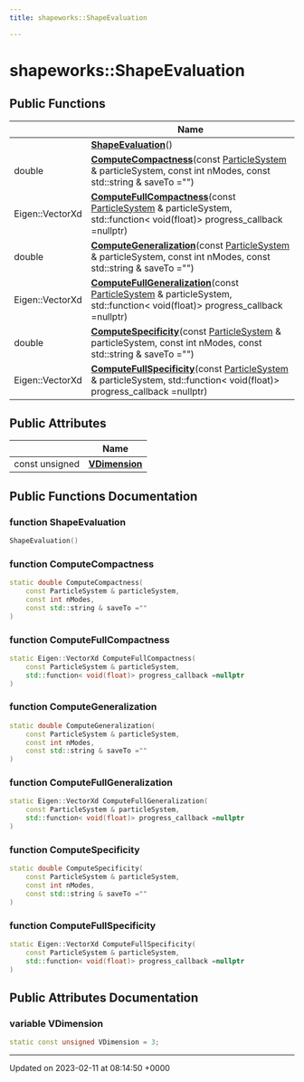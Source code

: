 ```yaml
---
title: shapeworks::ShapeEvaluation

---
```


# shapeworks::ShapeEvaluation





## Public Functions

|                | Name           |
| -------------- | -------------- |
| | **[ShapeEvaluation](../Classes/classshapeworks_1_1ShapeEvaluation.md#function-shapeevaluation)**() |
| double | **[ComputeCompactness](../Classes/classshapeworks_1_1ShapeEvaluation.md#function-computecompactness)**(const [ParticleSystem](../Classes/classshapeworks_1_1ParticleSystem.md) & particleSystem, const int nModes, const std::string & saveTo ="") |
| Eigen::VectorXd | **[ComputeFullCompactness](../Classes/classshapeworks_1_1ShapeEvaluation.md#function-computefullcompactness)**(const [ParticleSystem](../Classes/classshapeworks_1_1ParticleSystem.md) & particleSystem, std::function< void(float)> progress_callback =nullptr) |
| double | **[ComputeGeneralization](../Classes/classshapeworks_1_1ShapeEvaluation.md#function-computegeneralization)**(const [ParticleSystem](../Classes/classshapeworks_1_1ParticleSystem.md) & particleSystem, const int nModes, const std::string & saveTo ="") |
| Eigen::VectorXd | **[ComputeFullGeneralization](../Classes/classshapeworks_1_1ShapeEvaluation.md#function-computefullgeneralization)**(const [ParticleSystem](../Classes/classshapeworks_1_1ParticleSystem.md) & particleSystem, std::function< void(float)> progress_callback =nullptr) |
| double | **[ComputeSpecificity](../Classes/classshapeworks_1_1ShapeEvaluation.md#function-computespecificity)**(const [ParticleSystem](../Classes/classshapeworks_1_1ParticleSystem.md) & particleSystem, const int nModes, const std::string & saveTo ="") |
| Eigen::VectorXd | **[ComputeFullSpecificity](../Classes/classshapeworks_1_1ShapeEvaluation.md#function-computefullspecificity)**(const [ParticleSystem](../Classes/classshapeworks_1_1ParticleSystem.md) & particleSystem, std::function< void(float)> progress_callback =nullptr) |

## Public Attributes

|                | Name           |
| -------------- | -------------- |
| const unsigned | **[VDimension](../Classes/classshapeworks_1_1ShapeEvaluation.md#variable-vdimension)**  |

## Public Functions Documentation

### function ShapeEvaluation

```cpp
ShapeEvaluation()
```


### function ComputeCompactness

```cpp
static double ComputeCompactness(
    const ParticleSystem & particleSystem,
    const int nModes,
    const std::string & saveTo =""
)
```


### function ComputeFullCompactness

```cpp
static Eigen::VectorXd ComputeFullCompactness(
    const ParticleSystem & particleSystem,
    std::function< void(float)> progress_callback =nullptr
)
```


### function ComputeGeneralization

```cpp
static double ComputeGeneralization(
    const ParticleSystem & particleSystem,
    const int nModes,
    const std::string & saveTo =""
)
```


### function ComputeFullGeneralization

```cpp
static Eigen::VectorXd ComputeFullGeneralization(
    const ParticleSystem & particleSystem,
    std::function< void(float)> progress_callback =nullptr
)
```


### function ComputeSpecificity

```cpp
static double ComputeSpecificity(
    const ParticleSystem & particleSystem,
    const int nModes,
    const std::string & saveTo =""
)
```


### function ComputeFullSpecificity

```cpp
static Eigen::VectorXd ComputeFullSpecificity(
    const ParticleSystem & particleSystem,
    std::function< void(float)> progress_callback =nullptr
)
```


## Public Attributes Documentation

### variable VDimension

```cpp
static const unsigned VDimension = 3;
```


-------------------------------

Updated on 2023-02-11 at 08:14:50 +0000